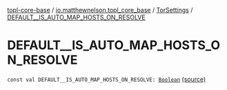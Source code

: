 [topl-core-base](../../index.md) / [io.matthewnelson.topl_core_base](../index.md) / [TorSettings](index.md) / [DEFAULT__IS_AUTO_MAP_HOSTS_ON_RESOLVE](./-d-e-f-a-u-l-t__-i-s_-a-u-t-o_-m-a-p_-h-o-s-t-s_-o-n_-r-e-s-o-l-v-e.md)

# DEFAULT__IS_AUTO_MAP_HOSTS_ON_RESOLVE

`const val DEFAULT__IS_AUTO_MAP_HOSTS_ON_RESOLVE: `[`Boolean`](https://kotlinlang.org/api/latest/jvm/stdlib/kotlin/-boolean/index.html) [(source)](https://github.com/05nelsonm/TorOnionProxyLibrary-Android/blob/master/topl-core-base/src/main/java/io/matthewnelson/topl_core_base/TorSettings.kt#L128)